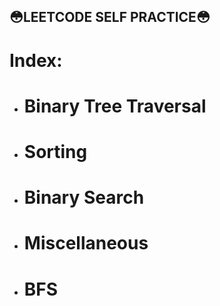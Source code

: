 ## 😳**LEETCODE SELF PRACTICE**😳
# Index:
* # Binary Tree Traversal
* # Sorting
* # Binary Search
* # Miscellaneous
* # BFS